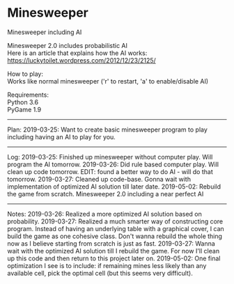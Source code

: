 # Minesweeper
Minesweeper including AI 

Minesweeper 2.0 includes probabilistic AI
<br>Here is an article that explains how the AI works: https://luckytoilet.wordpress.com/2012/12/23/2125/

How to play:
<br>Works like normal minesweeper ('r' to restart, 'a' to enable/disable AI)

Requirements:
<br>Python 3.6
<br>PyGame 1.9

_______________________________________________________
Plan:
2019-03-25: Want to create basic minesweeper program to play including having an AI to play for you.

_______________________________________________________
Log:
2019-03-25: Finished up minesweeper without computer play. Will program the AI tomorrow.
2019-03-26: Did rule based computer play. Will clean up code tomorrow. EDIT: found a better way to do AI - will do that tomorrow.
2019-03-27: Cleaned up code-base. Gonna wait with implementation of optimized AI solution till later date. 
2019-05-02: Rebuild the game from scratch. Minesweeper 2.0 including a near perfect AI

_______________________________________________________
Notes:
2019-03-26: Realized a more optimized AI solution based on probability.
2019-03-27: Realized a much smarter way of constructing core program. Instead of having an underlying table with a graphical cover, I can build the game as one cohesive class. Don't wanna rebuild the whole thing now as I believe starting from scratch is just as fast.
2019-03-27: Wanna wait with the optimized AI solution till I rebuild the game. For now I'll clean up this code and then return to this project later on. 
2019-05-02: One final optimization I see is to include: if remaining mines less likely than any available cell, pick the optimal cell (but this seems very difficult).
